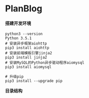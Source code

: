 # PlanBlog

#### 搭建开发环境

```
python3 --version
Python 3.5.1
# 安装异步框架aiohttp
pip3 install aiohttp
# 安装前端模板引擎jinja2
pip3 install jinja2
# 安装MySQL的Python异步驱动程序aiomysql
pip3 install aiomysql

# 升级pip
pip3 install --upgrade pip
```

**目录结构**



